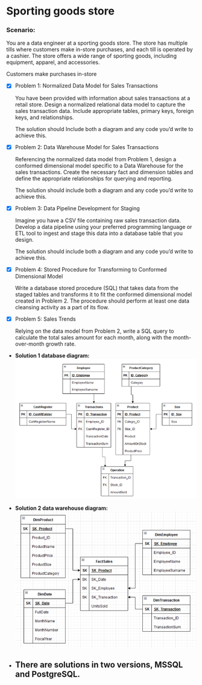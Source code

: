 # Sporting goods store
### Scenario:

You are a data engineer at a sporting goods store. The store has multiple tills where customers make in-store purchases, and each till is operated by a cashier. The store offers a wide range of sporting goods, including equipment, apparel, and accessories.

Customers make purchases in-store

- [x]  Problem 1: Normalized Data Model for Sales Transactions

    You have been provided with information about sales transactions at a retail store. Design a normalized relational data model to capture the sales transaction data. Include appropriate tables, primary keys, foreign keys, and relationships.
    
    The solution should Include both a diagram and any code you’d write to achieve this.
    
- [x]  Problem 2: Data Warehouse Model for Sales Transactions

    Referencing the normalized data model from Problem 1, design a conformed dimensional model specific to a Data Warehouse for the sales transactions. Create the necessary fact and dimension tables and define the appropriate relationships for querying and reporting.
    
    The solution should include both a diagram and any code you’d write to achieve this.
    
- [x]  Problem 3: Data Pipeline Development for Staging
    
    Imagine you have a CSV file containing raw sales transaction data. Develop a data pipeline using your preferred programming language or ETL tool to ingest and stage this data into a database table that you design. 
    
    The solution should include both a diagram and any code you’d write to achieve this.
    
- [x]  Problem 4: Stored Procedure for Transforming to Conformed Dimensional Model
    
    Write a database stored procedure (SQL) that takes data from the staged tables and transforms it to fit the conformed dimensional model created in Problem 2. The procedure should perform at least one data cleansing activity as a part of its flow.
    
- [x]  Problem 5: Sales Trends
    
    Relying on the data model from Problem 2, write a SQL query to calculate the total sales amount for each month, along with the month-over-month growth rate.

- ****Solution 1 database diagram:****
![alt text](https://github.com/Rosaverde/Database_DataWarehouse_Store/blob/main/salesdb.png)

- ****Solution 2 data warehouse diagram:****
![alt text](https://github.com/Rosaverde/Database_DataWarehouse_Store/blob/main/salesdw.png)

- ## There are solutions in two versions, MSSQL and PostgreSQL.